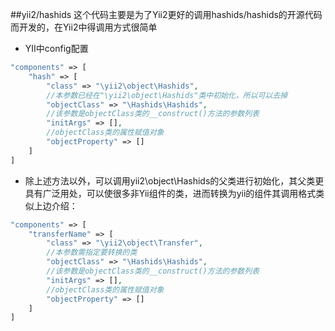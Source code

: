##yii2/hashids
这个代码主要是为了Yii2更好的调用hashids/hashids的开源代码而开发的，在Yii2中得调用方式很简单  

* YII中config配置

```PHP
"components" => [
	"hash" => [
		"class" => "\yii2\object\Hashids",
		//本参数已经在"\yii2\object\Hashids"类中初始化，所以可以去掉
		"objectClass" => "\Hashids\Hashids",
		//该参数是objectClass类的__construct()方法的参数列表
		"initArgs" => [],
		//objectClass类的属性赋值对象
		"objectProperty" => []	
	]
]
```

* 除上述方法以外，可以调用yii2\object\Hashids的父类进行初始化，其父类更具有广泛用处，可以使很多非Yii组件的类，进而转换为yii的组件其调用格式类似上边介绍：  

```PHP
"components" => [  
	"transferName" => [
		"class" => "\yii2\object\Transfer",
		//本参数需指定要转换的类
		"objectClass" => "\Hashids\Hashids",
		//该参数是objectClass类的__construct()方法的参数列表
		"initArgs" => [],
		//objectClass类的属性赋值对象
		"objectProperty" => []
	]
]
```


